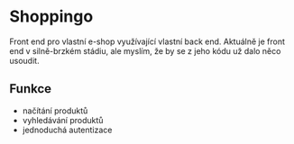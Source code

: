 # Shoppingo

Front end pro vlastní e-shop využívající vlastní back end. Aktuálně je front end v silně-brzkém stádiu, ale myslím, že by se z jeho kódu už dalo něco usoudit.

## Funkce

- načítání produktů
- vyhledávání produktů
- jednoduchá autentizace